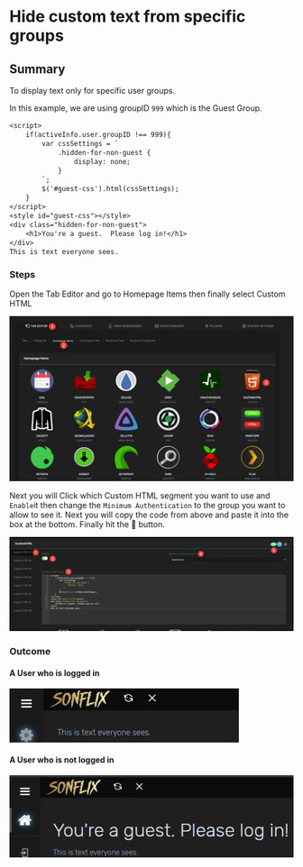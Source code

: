 # Hide custom text from specific groups

## Summary

To display text only for specific user groups.

In this example, we are using groupID `999` which is the Guest Group.

```text
<script>
    if(activeInfo.user.groupID !== 999){
        var cssSettings = `
            .hidden-for-non-guest {
                display: none;
            }
        `;
        $('#guest-css').html(cssSettings);
    }
</script>
<style id="guest-css"></style>
<div class="hidden-for-non-guest">
    <h1>You're a guest.  Please log in!</h1>
</div>
This is text everyone sees.
```

### Steps

Open the Tab Editor and go to Homepage Items then finally select Custom HTML

![](../.gitbook/assets/image%20%287%29.png)

Next you will Click which Custom HTML segment you want to use and `Enable`it then change the `Minimum Authentication` to the group you want to allow to see it.  Next you will copy the code from above and paste it into the box at the bottom.  Finally hit the 💾 button.

![](../.gitbook/assets/image%20%283%29.png)

### Outcome

#### A User who is logged in

![](../.gitbook/assets/image%20%2815%29.png)

#### A User who is not logged in

![](../.gitbook/assets/image%20%282%29.png)

